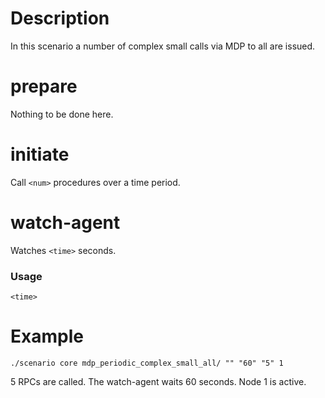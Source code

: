 # Description
In this scenario a number of complex small calls via MDP to all are issued.

# prepare
Nothing to be done here.

# initiate
Call `<num>` procedures over a time period.

# watch-agent
Watches `<time>` seconds.

### Usage
```
<time>
```

# Example
```
./scenario core mdp_periodic_complex_small_all/ "" "60" "5" 1
```

5 RPCs are called. The watch-agent waits 60 seconds. Node 1 is active.
